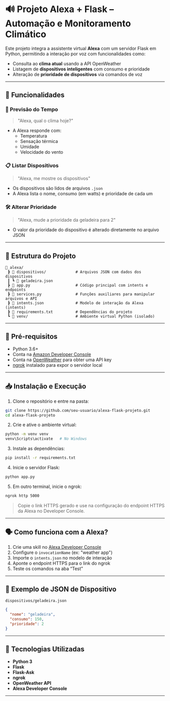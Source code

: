 # 🔊 Projeto Alexa + Flask – Automação e Monitoramento Climático

Este projeto integra a assistente virtual **Alexa** com um servidor Flask em Python, permitindo a interação por voz com funcionalidades como:
- Consulta ao **clima atual** usando a API OpenWeather
- Listagem de **dispositivos inteligentes** com consumo e prioridade
- Alteração de **prioridade de dispositivos** via comandos de voz

---

## 🚀 Funcionalidades

### 📍 Previsão do Tempo
> "Alexa, qual o clima hoje?"

- A Alexa responde com:
  - Temperatura
  - Sensação térmica
  - Umidade
  - Velocidade do vento

### 📋 Listar Dispositivos
> "Alexa, me mostre os dispositivos"

- Os dispositivos são lidos de arquivos `.json`
- A Alexa lista o nome, consumo (em watts) e prioridade de cada um

### 🛠️ Alterar Prioridade
> "Alexa, mude a prioridade da geladeira para 2"

- O valor da prioridade do dispositivo é alterado diretamente no arquivo JSON

---

## 🧱 Estrutura do Projeto

```
📁 alexa/
 ┣ 📁 dispositivos/             # Arquivos JSON com dados dos dispositivos
 ┃ ┗ 📄 geladeira.json
 ┣ 📄 app.py                    # Código principal com intents e endpoints
 ┣ 📄 services.py               # Funções auxiliares para manipular arquivos e API
 ┣ 📄 intents.json              # Modelo de interação da Alexa (intents)
 ┣ 📄 requirements.txt          # Dependências do projeto
 ┗ 📁 venv/                     # Ambiente virtual Python (isolado)
```

---

## 🔧 Pré-requisitos

- Python 3.6+
- Conta na [Amazon Developer Console](https://developer.amazon.com/)
- Conta na [OpenWeather](https://openweathermap.org/api) para obter uma API key
- [ngrok](https://ngrok.com/) instalado para expor o servidor local

---

## 📥 Instalação e Execução

1. Clone o repositório e entre na pasta:
```bash
git clone https://github.com/seu-usuario/alexa-flask-projeto.git
cd alexa-flask-projeto
```

2. Crie e ative o ambiente virtual:
```bash
python -m venv venv
venv\Scripts\activate   # No Windows
```

3. Instale as dependências:
```bash
pip install -r requirements.txt
```

4. Inicie o servidor Flask:
```bash
python app.py
```

5. Em outro terminal, inicie o ngrok:
```bash
ngrok http 5000
```

> Copie o link HTTPS gerado e use na configuração do endpoint HTTPS da Alexa no Developer Console.

---

## 🗣️ Como funciona com a Alexa?

1. Crie uma skill no [Alexa Developer Console](https://developer.amazon.com/alexa/console/ask)
2. Configure o `invocationName` (ex: "weather app")
3. Importe o `intents.json` no modelo de interação
4. Aponte o endpoint HTTPS para o link do ngrok
5. Teste os comandos na aba “Test”

---

## 💾 Exemplo de JSON de Dispositivo

`dispositivos/geladeira.json`
```json
{
  "nome": "geladeira",
  "consumo": 150,
  "prioridade": 2
}
```

---

## 🤖 Tecnologias Utilizadas

- **Python 3**
- **Flask**
- **Flask-Ask**
- **ngrok**
- **OpenWeather API**
- **Alexa Developer Console**

---
